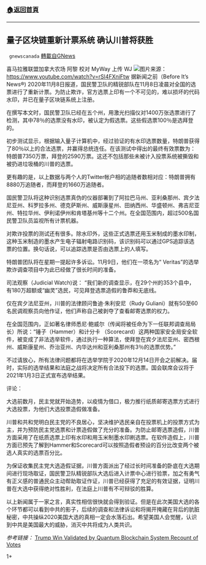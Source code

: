 ###  [:house:返回首頁](https://github.com/ourhimalayas/txt)
---

## 量子区块链重新计票系统 确认川普将获胜
` gnewscanada` [轉載自GNews](https://gnews.org/zh-hans/545661/)

喜马拉雅联盟加拿大农场 阿黎
校对 MyWay 上传 WJ
![]()![](https://gnews-media-offload.s3.amazonaws.com/wp-content/uploads/2020/11/10180705/shuiyin.jpg)图片来源：https://www.youtube.com/watch?v=rSl4FXniFtw
据新闻之前（Before It’s News®) 2020年11月8日报道，国民警卫队的精锐部队在11月8日凌晨对全国的选票进行了重新计票。为防止欺诈，官方选票上印有一个不可见的，难以损坏的代码水印，并已在量子区块链系统上注册。

在撰写本文时，国民警卫队已经在五个州，用激光扫描仪对1400万张选票进行了检测，其中78％的选票没有水印，被认定为假选票。这些假选票100％是选拜登的。

初步测试显示，根据输入量子计算机中，经过验证的有水印选票数量，特朗普获得了80％以上的合法选票，并赢得总统连任。在该测试中得出的最终有效票数为：特朗普7350万票，拜登的2590万票。这还不包括那些未被计入投票系统被撕毁和被扔进垃圾桶的川普的选票。

更有趣的是，以上数据与两个人的Twitter帐户相的追随者数相对应：特朗普拥有8880万追随者，而拜登的1660万追随者。

国民警卫队将这种识别选票真伪的仪器部署到了阿拉巴马州、亚利桑那州、宾夕法尼亚州、科罗拉多州、德克萨斯州、威斯康星州、田纳西州、华盛顿州、弗吉尼亚州、特拉华州、伊利诺伊州和肯塔基州等十二个州。在全国范围内，超过500名国民警卫队员监视所有计票机器。

对欺诈投票的测试还有很多。除水印外，这些正式选票还用玉米制成的墨水印制，这种玉米制造的墨水产生电子辐射电路识别码，该识别码可以通过GPS追踪该选票的位置。换句话说，可以追踪选票是否由选票上的人填写。

特朗普团队将在星期一提起许多诉讼。11月9日，他们在一项名为“ Veritas”的选举欺诈调查项目中为此已经做了很长时间的准备。

司法观察（Judicial Watch)说： “我们新的调查显示，在29个州的353个县中，有180万超额或“幽灵”选民，可见拜登选票造假的鲁莽和无底线。

仅在宾夕法尼亚州，川普的法律顾问鲁迪·朱利安尼（Rudy Guliani）就有50至60名民调观察员向他作证，他们声称自己被剥夺了查看邮寄选票的权力。

在全国范围内，正如著名律师悉尼·鲍威尔（传闻将被任命为下一任联邦调查局局长）所说：“锤子（Hammer）和计分卡 （Scorecard）这两种国家安全局安全软件，被变成了非法选举软件，通过执行一种算法，使拜登在宾夕法尼亚州、密西根州、威斯康星州、乔治亚州、内华达州和亚利桑那州有3％的选票优势。”

不过请放心，所有法律问题都将在选举学院于2020年12月14日开会之前解决。届时，实际的选举结果和法庭之战将决定所有合法投下的选票。国会联席会议将于2021年1月3日正式宣布选举结果。

评论：

大选前数月，民主党就开始造势，以疫情为借口，极力推行纸质邮寄选票方式进行大选投票，为他们大选投票造假做准备。

川普和共和党明白民主党的不良居心，坚决维护选民亲自在投票机上的投票方式为主，并为预防民主党选票和计票造假做了充分的准备。为防止邮寄选票造假，川普方面采用了在纸质选票上印有水印和用玉米制墨水印刷选票。在软件造假上，川普方面已预先了解到Hammer和Scorecard可以按照造假者预设的百分比改变两个被选人真实的选票百分比。

为保证收集民主党大选造假证据，川普方面派出了经过长时间准备的卧底在大选期间进行现场取证，国民警卫队精锐部队大选后进入计票中心进行验票，加之有勇气有正义感的普通民众主动帮助取证作证，川普已经获得了充足的有效证据，证明川普在大选中获得绝对性胜利，在法庭上川普有不可辩驳的胜算。

以上新闻属于一家之言，真实性相信很快就会得到验证。但是在此次美国大选的各个环节都可以看到中共的影子，后续的调查和法律诉讼和将揭开掩藏在背后的肮脏秘密，中共操纵2020美国大选的真相一定会水落石出。希望美国人会觉醒，认识到中共是美国最大的威胁，消灭中共将成为人类共识。

*参考链接：*
[Trump Win Validated by Quantum Blockchain System Recount of Votes](https://beforeitsnews.com/politics/2020/11/trump-win-validated-by-quantum-blockchain-system-recount-of-votes-3217468.html)

1+

